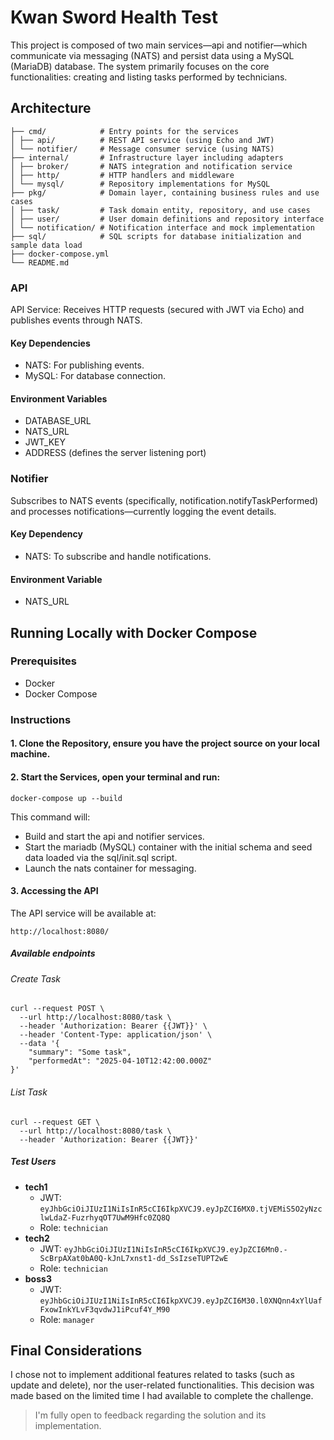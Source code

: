 # Kwan Sword Health Test

This project is composed of two main services—api and notifier—which communicate via messaging (NATS) and persist data
using a MySQL (MariaDB) database. The system primarily focuses on the core functionalities: creating and listing tasks
performed by technicians.

## Architecture

```
├── cmd/            # Entry points for the services
│ ├── api/          # REST API service (using Echo and JWT)
│ └── notifier/     # Message consumer service (using NATS)
├── internal/       # Infrastructure layer including adapters
│ ├── broker/       # NATS integration and notification service
│ ├── http/         # HTTP handlers and middleware
│ └── mysql/        # Repository implementations for MySQL
├── pkg/            # Domain layer, containing business rules and use cases
│ ├── task/         # Task domain entity, repository, and use cases
│ ├── user/         # User domain definitions and repository interface
│ └── notification/ # Notification interface and mock implementation
├── sql/            # SQL scripts for database initialization and sample data load
├── docker-compose.yml
└── README.md
```

### API

API Service: Receives HTTP requests (secured with JWT via Echo) and publishes events through NATS.

#### Key Dependencies

- NATS: For publishing events.
- MySQL: For database connection.

#### Environment Variables

- DATABASE_URL
- NATS_URL
- JWT_KEY
- ADDRESS (defines the server listening port)

### Notifier

Subscribes to NATS events (specifically, notification.notifyTaskPerformed) and processes
notifications—currently logging the event details.

#### Key Dependency

- NATS: To subscribe and handle notifications.

#### Environment Variable

- NATS_URL

## Running Locally with Docker Compose

### Prerequisites

- Docker
- Docker Compose

### Instructions

#### 1. Clone the Repository, ensure you have the project source on your local machine.

#### 2. Start the Services, open your terminal and run:

```shell
docker-compose up --build
```

This command will:

- Build and start the api and notifier services.
- Start the mariadb (MySQL) container with the initial schema and seed data loaded via the sql/init.sql script.
- Launch the nats container for messaging.

#### 3. Accessing the API

The API service will be available at:

```
http://localhost:8080/
```

##### Available endpoints

###### Create Task

```shell
curl --request POST \
  --url http://localhost:8080/task \
  --header 'Authorization: Bearer {{JWT}}' \
  --header 'Content-Type: application/json' \
  --data '{
	"summary": "Some task",
	"performedAt": "2025-04-10T12:42:00.000Z"
}'
```

###### List Task

```shell
curl --request GET \
  --url http://localhost:8080/task \
  --header 'Authorization: Bearer {{JWT}}'
```

##### Test Users

- **tech1**
    - JWT: `eyJhbGciOiJIUzI1NiIsInR5cCI6IkpXVCJ9.eyJpZCI6MX0.tjVEMiS5O2yNzclwLdaZ-FuzrhyqOT7UwM9Hfc0ZQ8Q`
    - Role: `technician`
- **tech2**
    - JWT: `eyJhbGciOiJIUzI1NiIsInR5cCI6IkpXVCJ9.eyJpZCI6Mn0.-ScBrpAXat0bA0Q-kJnL7xnst1-dd_SsIzseTUPT2wE`
    - Role: `technician`
- **boss3**
    - JWT: `eyJhbGciOiJIUzI1NiIsInR5cCI6IkpXVCJ9.eyJpZCI6M30.l0XNQnn4xYlUafFxowInkYLvF3qvdwJ1iPcuf4Y_M90`
    - Role: `manager`

## Final Considerations

I chose not to implement additional features related to tasks (such as update and delete), nor the user-related functionalities.
This decision was made based on the limited time I had available to complete the challenge.

> I'm fully open to feedback regarding the solution and its implementation.
